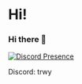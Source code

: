 # Hi!
### Hi there 👋
[![Discord Presence](https://lanyard.cnrad.dev/api/354427199023218689)](https://discord.com/users/354427199023218689)

Discord: trwy
